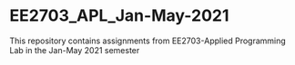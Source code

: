 # EE2703_APL_Jan-May-2021
This repository contains assignments from EE2703-Applied Programming Lab in the Jan-May 2021 semester
